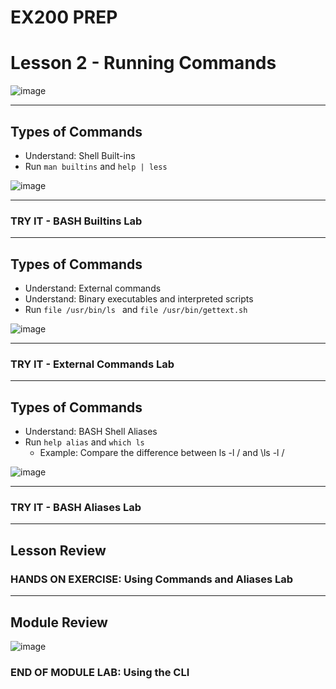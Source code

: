 # EX200 PREP

# Lesson 2 - Running Commands

![image](https://user-images.githubusercontent.com/36435980/143952146-000c113f-a867-4ff8-8c33-1737105037e3.png)

*****
## Types of Commands
- Understand: Shell Built-ins
- Run `man builtins` and  `help | less`

![image](https://user-images.githubusercontent.com/36435980/143952275-dfd1f093-c983-4874-8e1c-7badd40895e1.png)

*****
### TRY IT - BASH Builtins Lab

*****
## Types of Commands
- Understand: External commands
- Understand: Binary executables and interpreted scripts
- Run `file /usr/bin/ls ` and `file /usr/bin/gettext.sh ` 

![image](https://user-images.githubusercontent.com/36435980/143952479-7a88ee0a-b991-4de6-a69c-1672cc3e8bb1.png)

*****
### TRY IT - External Commands Lab

*****

## Types of Commands
- Understand: BASH Shell Aliases
- Run `help alias` and `which ls` 
  - Example: Compare the difference between ls -l /  and   \ls -l /

![image](https://user-images.githubusercontent.com/36435980/143952644-22747815-83a9-4e28-9bae-b450aa06e68e.png)

*****
### TRY IT - BASH Aliases Lab

*****
## Lesson Review

### HANDS ON EXERCISE: Using Commands and Aliases Lab

*****

## Module Review

![image](https://user-images.githubusercontent.com/36435980/143947048-75d4e7b0-3f09-40a8-aaa3-af967b1e1b62.png)

### END OF MODULE LAB:  Using the CLI

